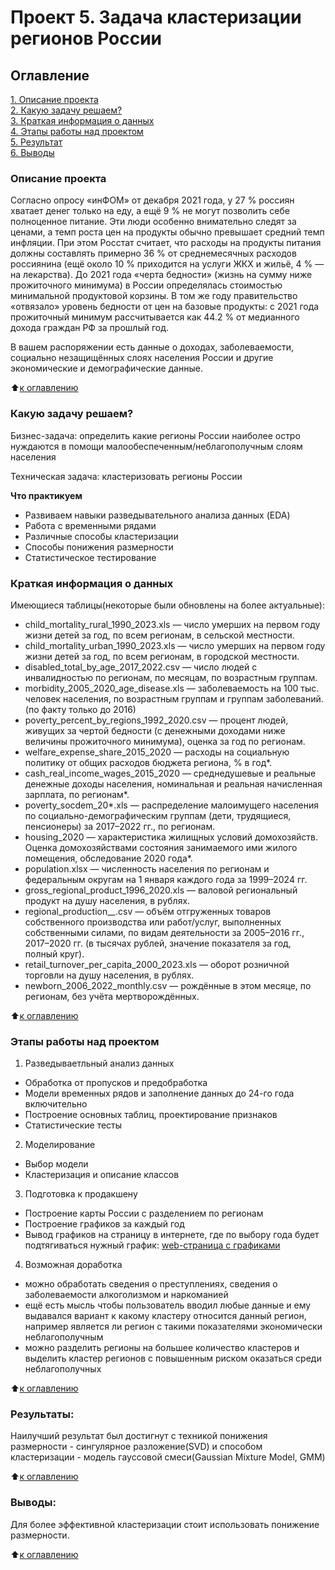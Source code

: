 # Проект 5. Задача кластеризации регионов России

## Оглавление  
[1. Описание проекта](https://github.com/G4dgetHackwrench/Homework/tree/main/Learning/Final_project_1/README.md#Описание-проекта)  
[2. Какую задачу решаем?](https://github.com/G4dgetHackwrench/Homework/tree/main/Learning/Final_project_1/README.md#Какую-задачу-решаем)  
[3. Краткая информация о данных](https://github.com/G4dgetHackwrench/Homework/tree/main/Learning/Final_project_1/README.md#Краткая-информация-о-данных)  
[4. Этапы работы над проектом](https://github.com/G4dgetHackwrench/Homework/tree/main/Learning/Final_project_1/README.md#Этапы-работы-над-проектом)  
[5. Результат](https://github.com/G4dgetHackwrench/Homework/tree/main/Learning/Final_project_1/README.md#Результат)    
[6. Выводы](https://github.com/G4dgetHackwrench/Homework/tree/main/Learning/Final_project_1/README.md#Выводы) 

### Описание проекта    
Согласно опросу «инФОМ» от декабря 2021 года, у 27 % россиян хватает денег только на еду, а ещё 9 % не могут позволить себе полноценное питание. Эти люди особенно внимательно следят за ценами, а темп роста цен на продукты обычно превышает средний темп инфляции. При этом Росстат считает, что расходы на продукты питания должны составлять примерно 36 % от среднемесячных расходов россиянина (ещё около 10 % приходится на услуги ЖКХ и жильё, 4 % — на лекарства). До 2021 года «черта бедности» (жизнь на сумму ниже прожиточного минимума) в России определялась стоимостью минимальной продуктовой корзины. В том же году правительство «отвязало» уровень бедности от цен на базовые продукты: с 2021 года прожиточный минимум рассчитывается как 44.2 % от медианного дохода граждан РФ за прошлый год.

В вашем распоряжении есть данные о доходах, заболеваемости, социально незащищённых слоях населения России и другие экономические и демографические данные.

:arrow_up:[к оглавлению](https://github.com/G4dgetHackwrench/Homework/tree/main/Learning/Final_project_1/README.md#Оглавление)


### Какую задачу решаем?    
Бизнес-задача: определить какие регионы России наиболее остро нуждаются в помощи малообеспеченным/неблагополучным слоям населения

Техническая задача: кластеризовать регионы России

**Что практикуем**     
* Развиваем навыки разведывательного анализа данных (EDA)
* Работа с временными рядами
* Различные способы кластеризации
* Способы понижения размерности
* Статистическое тестирование


### Краткая информация о данных

Имеющиеся таблицы(некоторые были обновлены на более актуальные):

* child_mortality_rural_1990_2023.xls — число умерших на первом году жизни детей за год, по всем регионам, в сельской местности.
* child_mortality_urban_1990_2023.xls — число умерших на первом году жизни детей за год, по всем регионам, в городской местности.
* disabled_total_by_age_2017_2022.csv — число людей с инвалидностью по регионам, по месяцам, по возрастным группам.
* morbidity_2005_2020_age_disease.xls — заболеваемость на 100 тыс. человек населения, по возрастным группам и группам заболеваний.(по факту только до 2016)
* poverty_percent_by_regions_1992_2020.csv — процент людей, живущих за чертой бедности (с денежными доходами ниже величины прожиточного минимума), оценка за год по регионам.
* welfare_expense_share_2015_2020 — расходы на социальную политику от общих расходов бюджета региона, % в год*.
* cash_real_income_wages_2015_2020 — среднедушевые и реальные денежные доходы населения, номинальная и реальная начисленная зарплата, по регионам*.
* poverty_socdem_20*.xls — распределение малоимущего населения по социально-демографическим группам (дети, трудящиеся, пенсионеры) за 2017–2022 гг., по регионам.
* housing_2020 — характеристика жилищных условий домохозяйств. Оценка домохозяйствами состояния занимаемого ими жилого помещения, обследование 2020 года*.
* population.xlsx — численность населения по регионам и федеральным округам на 1 января каждого года за 1999–2024 гг.
* gross_regional_product_1996_2020.xls — валовой региональный продукт на душу населения, в рублях.
* regional_production_*_*.csv — объём отгруженных товаров собственного производства или работ/услуг, выполненных собственными силами, по видам деятельности за 2005–2016 гг., 2017–2020 гг. (в тысячах рублей, значение показателя за год, полный круг).
* retail_turnover_per_capita_2000_2023.xls — оборот розничной торговли на душу населения, в рублях.
* newborn_2006_2022_monthly.csv — рождённые в этом месяце, по регионам, без учёта мертворождённых.
  
:arrow_up:[к оглавлению](https://github.com/G4dgetHackwrench/Homework/tree/main/Learning/Final_project_1/README.md#Оглавление)


### Этапы работы над проектом  
1. Разведываетльный анализ данных
* Обработка от пропусков и предобработка
* Модели временных рядов и заполнение данных до 24-го года включительно
* Построение основных таблиц, проектирование признаков
* Статистические тесты
2.  Моделирование
* Выбор модели
* Кластеризация и описание классов
3.  Подготовка к продакшену
* Построение карты России с разделением по регионам
* Построение графиков за каждый год
* Вывод графиков на страницу в интернете, где по выбору года будет подтягиваться нужный график: [web-страница с графиками](https://project.sitesonbitrix.ru/)

4. Возможная доработка
* можно обработать сведения о преступлениях, сведения о заболеваемости алкоголизмом и наркоманией
* ещё есть мысль чтобы пользователь вводил любые данные и ему выдавался вариант к какому кластеру относится данный регион, например является ли регион с такими показателями экономически неблагополучным
* можно разделить регионы на большее количество кластеров и выделить кластер регионов с повышенным риском оказаться среди неблагополучных

:arrow_up:[к оглавлению](https://github.com/G4dgetHackwrench/Homework/tree/main/Learning/Final_project_1/README.md#Оглавление)


### Результаты:  
Наилучший результат был достигнут с техникой понижения размерности - сингулярное разложение(SVD) и способом кластеризации - модель гауссовой смеси(Gaussian Mixture Model, GMM)

:arrow_up:[к оглавлению](https://github.com/G4dgetHackwrench/Homework/tree/main/Learning/Final_project_1/README.md#Оглавление)


### Выводы:  
Для более эффективной кластеризации стоит использовать понижение размерности.

:arrow_up:[к оглавлению](https://github.com/G4dgetHackwrench/Homework/tree/main/Learning/Final_project_1/README.md#Оглавление)
